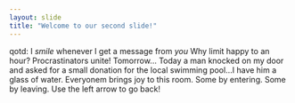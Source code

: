 ```yaml
---
layout: slide
title: "Welcome to our second slide!"
---
```

qotd:
I _smile_ whenever I get a message from *you*
Why limit happy to an hour?
Procrastinators unite! Tomorrow...
Today a man knocked on my door and asked for a small donation for the local swimming pool...I have him a glass of water.
Everyonem brings joy to this room.  Some by entering.  Some by leaving.
Use the left arrow to go back!
